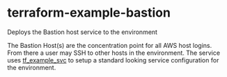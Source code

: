 # terraform-example-bastion
Deploys the Bastion host service to the environment

The Bastion Host(s) are the concentration point for all AWS host logins.  From there a user may SSH to other hosts in the environment.  The service uses [tf_example_svc](https://github.com/threatstack/tf_example_svc) to setup a standard looking service configuration for the environment.
